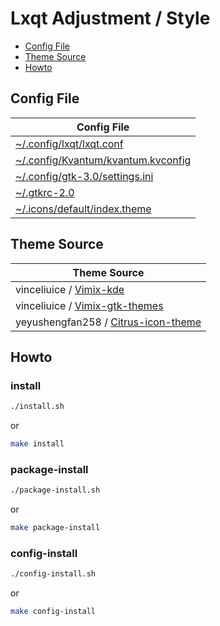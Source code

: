 

# Lxqt Adjustment / Style

* [Config File](#config-file)
* [Theme Source](#theme-source)
* [Howto](#howto)



## Config File

| Config File |
| ----------- |
| [~/.config/lxqt/lxqt.conf](asset/overlay/etc/skel/.config/lxqt/lxqt.conf) |
| [~/.config/Kvantum/kvantum.kvconfig](asset/overlay/etc/skel/.config/Kvantum/kvantum.kvconfig) |
| [~/.config/gtk-3.0/settings.ini](asset/overlay/etc/skel/.config/gtk-3.0/settings.ini) |
| [~/.gtkrc-2.0](asset/overlay/etc/skel/.gtkrc-2.0) |
| [~/.icons/default/index.theme](asset/overlay/etc/skel/.icons/default/index.theme) |




## Theme Source

| Theme Source |
| ------------ |
| vinceliuice / [Vimix-kde](https://github.com/vinceliuice/Vimix-kde) |
| vinceliuice / [Vimix-gtk-themes](https://github.com/vinceliuice/Vimix-gtk-themes) |
| yeyushengfan258 / [Citrus-icon-theme](https://github.com/yeyushengfan258/Citrus-icon-theme) |




## Howto


### install

``` sh
./install.sh
```

or

``` sh
make install
```


### package-install

``` sh
./package-install.sh
```

or

``` sh
make package-install
```


### config-install

``` sh
./config-install.sh
```

or

``` sh
make config-install
```
